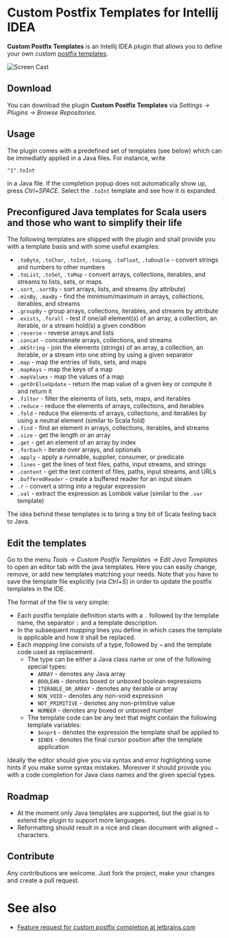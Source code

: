 # Custom Postfix Templates for Intellij IDEA

**Custom Postfix Templates** is an Intellij IDEA plugin that allows you to define your own custom [postfix templates](https://blog.jetbrains.com/idea/2014/03/postfix-completion/).

![Screen Cast](https://github.com/xylo/intellij-postfix-templates/blob/master/videos/vid1/vid1.png)

## Download

You can download the plugin **Custom Postfix Templates** via *Settings → Plugins → Browse Repositories*.

## Usage

The plugin comes with a predefined set of templates (see below) which can be immediatly applied in a Java files.
For instance, write 

    "1".toInt
    
in a Java file.  If the completion popup does not automatically show up, press *Ctrl+SPACE*.
Select the `.toInt` template and see how it is expanded.

## Preconfigured Java templates for Scala users and those who want to simplify their life

The following templates are shipped with the plugin and shall provide you with a template basis and with some useful examples:
* `.toByte`, `.toChar`, `.toInt`, `.toLong`, `.toFloat`, `.toDouble` - convert strings and numbers to other numbers
* `.toList`, `.toSet`, `.toMap` - convert arrays, collections, iterables, and streams to lists, sets, or maps
* `.sort`, `.sortBy` - sort arrays, lists, and streams (by attribute)
* `.minBy`, `.maxBy` - find the minimum/maximum in arrays, collections, iterables, and streams 
* `.groupBy` - group arrays, collections, iterables, and streams by attribute
* `.exists`, `.forall` - test if one/all element(s) of an array, a collection, an iterable, or a stream hold(s) a given condition
* `.reverse` - reverse arrays and lists
* `.concat` - concatenate arrays, collections, and streams
* `.mkString` - join the elements (strings) of an array, a collection, an iterable, or a stream into one string by using a given separator
* `.map` - map the entries of lists, sets, and maps
* `.mapKeys` - map the keys of a map
* `.mapValues` - map the values of a map
* `.getOrElseUpdate` - return the map value of a given key or compute it and return it
* `.filter` - filter the elements of lists, sets, maps, and iterables
* `.reduce` - reduce the elements of arrays, collections, and iterables
* `.fold` - reduce the elements of arrays, collections, and iterables by using a neutral element (similar to Scala fold)
* `.find` - find an element in arrays, collections, iterables, and streams
* `.size` - get the length or an array
* `.get` - get an element of an array by index
* `.forEach` - iterate over arrays, and optionals
* `.apply` - apply a runnable, supplier, consumer, or predicate
* `.lines` - get the lines of text files, paths, input streams, and strings
* `.content` - get the text content of files, paths, input streams, and URLs
* `.bufferedReader` - create a buffered reader for an input steam
* `.r` - convert a string into a regular expression
* `.val` - extract the expression as Lombok value (similar to the `.var` template)

The idea behind these templates is to bring a tiny bit of Scala feeling back to Java.

## Edit the templates

Go to the menu *Tools → Custom Postfix Templates → Edit Java Templates* to open an editor tab with the java templates.
Here you can easily change, remove, or add new templates matching your needs.
Note that you have to save the template file explicitly (via *Ctrl+S*) in order to update the postfix templates in the IDE.

The format of the file is very simple:
* Each postfix template definition starts with a `.` followed by the template name, the separator `:` and a template description.
* In the subsequent *mapping* lines you define in which cases the template is applicable and how it shall be replaced.
* Each *mapping* line consists of a type, followed by `→` and the template code used as replacement.
  * The type can be either a Java class name or one of the following special types:
    * `ARRAY` - denotes any Java array
    * `BOOLEAN` - denotes boxed or unboxed boolean expressions
    * `ITERABLE_OR_ARRAY` - denotes any iterable or array
    * `NON_VOID` - denotes any non-void expression
    * `NOT_PRIMITIVE` - denotes any non-primitive value
    * `NUMBER` - denotes any boxed or unboxed number
  * The template code can be any text that might contain the following template variables:
    * `$expr$` - denotes the expression the template shall be applied to
    * `$END$` - denotes the final cursor position after the template application

Ideally the editor should give you via syntax and error highlighting some hints if you make some syntax mistakes.
Moreover it should provide you with a code completion for Java class names and the given special types.

## Roadmap

* At the moment only Java templates are supported, but the goal is to extend the plugin to support more languages.
* Reformatting should result in a nice and clean document with aligned `→` characters.

## Contribute

Any contributions are welcome.  Just fork the project, make your changes and create a pull request.

# See also
* [Feature request for custom postfix completion at jetbrains.com](https://youtrack.jetbrains.com/issue/IDEA-122443)
